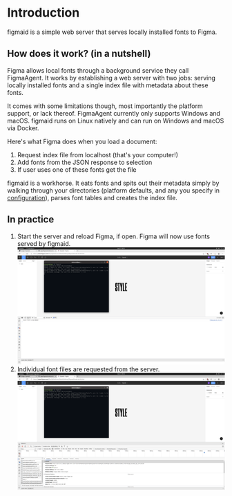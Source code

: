 # Introduction

figmaid is a simple web server that serves locally installed fonts to Figma.


## How does it work? (in a nutshell)

Figma allows local fonts through a background service they call FigmaAgent.
It works by establishing a web server with two jobs: serving locally installed fonts and a single index file with metadata about these fonts.

It comes with some limitations though, most importantly the platform support, or lack thereof.
FigmaAgent currently only supports Windows and macOS. figmaid runs on Linux natively and can run on Windows and macOS via Docker.

Here's what Figma does when you load a document:
1. Request index file from localhost (that's your computer!)
2. Add fonts from the JSON response to selection
3. If user uses one of these fonts get the file


figmaid is a workhorse. It eats fonts and spits out their metadata simply by walking through your directories (platform defaults, and any you specify in [configuration](./configuration.md)), parses font tables and creates the index file. 


## In practice

1. Start the server and reload Figma, if open. Figma will now use fonts served by figmaid.
![Start the server and reload the page. Figma will now use fonts served by figmaid.](static/usage_1.png)
2. Individual font files are requested from the server.
![Individual font files are requested from the server](static/usage_2.png)
